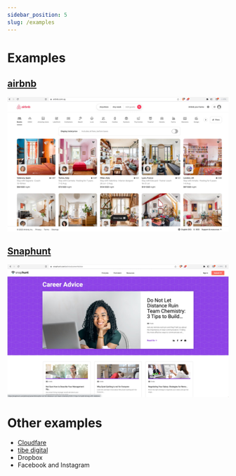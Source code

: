 ```yaml
---
sidebar_position: 5
slug: /examples
---
```


# Examples

## [airbnb](https://www.airbnb.com.sg/)

![airbnb](./background/assets/airbnb-example.jpg)

## [Snaphunt](https://snaphunt.com/)

![snaphunt](./background/assets/snaphunt-example.jpg)

# Other examples

- [Cloudfare](https://www.cloudflare.com/)
- [tibe digital](https://tribe.digital/insights)
- Dropbox
- Facebook and Instagram

